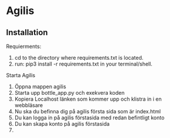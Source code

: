 # Agilis
## Installation
Requierments: 
1. cd to the directory where requirements.txt is located.
2. run: pip3 install -r requirements.txt in your terminal/shell.

Starta Agilis
1. Öppna mappen agilis
2. Starta upp bottle_app.py och exekvera koden
3. Kopiera Localhost länken som kommer upp och klistra in i en webbläsare
4. Nu ska du befinna dig på agilis första sida som är index.html
5. Du kan logga in på agilis förstasida med redan befintligt konto
5. Du kan skapa konto på agilis förstasida
6. 